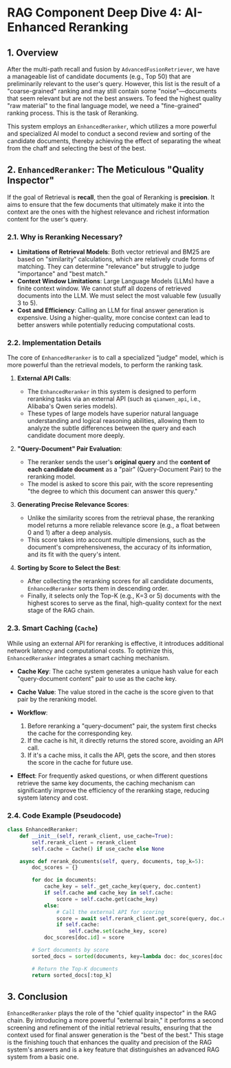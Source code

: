 # RAG Component Deep Dive 4: AI-Enhanced Reranking

## 1. Overview

After the multi-path recall and fusion by `AdvancedFusionRetriever`, we have a manageable list of candidate documents (e.g., Top 50) that are preliminarily relevant to the user's query. However, this list is the result of a "coarse-grained" ranking and may still contain some "noise"—documents that seem relevant but are not the best answers. To feed the highest quality "raw material" to the final language model, we need a "fine-grained" ranking process. This is the task of Reranking.

This system employs an `EnhancedReranker`, which utilizes a more powerful and specialized AI model to conduct a second review and sorting of the candidate documents, thereby achieving the effect of separating the wheat from the chaff and selecting the best of the best.

## 2. `EnhancedReranker`: The Meticulous "Quality Inspector"

If the goal of Retrieval is **recall**, then the goal of Reranking is **precision**. It aims to ensure that the few documents that ultimately make it into the context are the ones with the highest relevance and richest information content for the user's query.

### 2.1. Why is Reranking Necessary?

- **Limitations of Retrieval Models**: Both vector retrieval and BM25 are based on "similarity" calculations, which are relatively crude forms of matching. They can determine "relevance" but struggle to judge "importance" and "best match."
- **Context Window Limitations**: Large Language Models (LLMs) have a finite context window. We cannot stuff all dozens of retrieved documents into the LLM. We must select the most valuable few (usually 3 to 5).
- **Cost and Efficiency**: Calling an LLM for final answer generation is expensive. Using a higher-quality, more concise context can lead to better answers while potentially reducing computational costs.

### 2.2. Implementation Details

The core of `EnhancedReranker` is to call a specialized "judge" model, which is more powerful than the retrieval models, to perform the ranking task.

1.  **External API Calls**:
    - The `EnhancedReranker` in this system is designed to perform reranking tasks via an external API (such as `qianwen_api`, i.e., Alibaba's Qwen series models).
    - These types of large models have superior natural language understanding and logical reasoning abilities, allowing them to analyze the subtle differences between the query and each candidate document more deeply.

2.  **"Query-Document" Pair Evaluation**:
    - The reranker sends the user's **original query** and the **content of each candidate document** as a "pair" (Query-Document Pair) to the reranking model.
    - The model is asked to score this pair, with the score representing "the degree to which this document can answer this query."

3.  **Generating Precise Relevance Scores**:
    - Unlike the similarity scores from the retrieval phase, the reranking model returns a more reliable relevance score (e.g., a float between 0 and 1) after a deep analysis.
    - This score takes into account multiple dimensions, such as the document's comprehensiveness, the accuracy of its information, and its fit with the query's intent.

4.  **Sorting by Score to Select the Best**:
    - After collecting the reranking scores for all candidate documents, `EnhancedReranker` sorts them in descending order.
    - Finally, it selects only the Top-K (e.g., K=3 or 5) documents with the highest scores to serve as the final, high-quality context for the next stage of the RAG chain.

### 2.3. Smart Caching (`Cache`)

While using an external API for reranking is effective, it introduces additional network latency and computational costs. To optimize this, `EnhancedReranker` integrates a smart caching mechanism.

- **Cache Key**: The cache system generates a unique hash value for each "query-document content" pair to use as the cache key.
- **Cache Value**: The value stored in the cache is the score given to that pair by the reranking model.
- **Workflow**:
    1.  Before reranking a "query-document" pair, the system first checks the cache for the corresponding key.
    2.  If the cache is hit, it directly returns the stored score, avoiding an API call.
    3.  If it's a cache miss, it calls the API, gets the score, and then stores the score in the cache for future use.

- **Effect**: For frequently asked questions, or when different questions retrieve the same key documents, the caching mechanism can significantly improve the efficiency of the reranking stage, reducing system latency and cost.

### 2.4. Code Example (Pseudocode)

```python
class EnhancedReranker:
    def __init__(self, rerank_client, use_cache=True):
        self.rerank_client = rerank_client
        self.cache = Cache() if use_cache else None

    async def rerank_documents(self, query, documents, top_k=5):
        doc_scores = {}

        for doc in documents:
            cache_key = self._get_cache_key(query, doc.content)
            if self.cache and cache_key in self.cache:
                score = self.cache.get(cache_key)
            else:
                # Call the external API for scoring
                score = await self.rerank_client.get_score(query, doc.content)
                if self.cache:
                    self.cache.set(cache_key, score)
            doc_scores[doc.id] = score

        # Sort documents by score
        sorted_docs = sorted(documents, key=lambda doc: doc_scores[doc.id], reverse=True)

        # Return the Top-K documents
        return sorted_docs[:top_k]
```

## 3. Conclusion

`EnhancedReranker` plays the role of the "chief quality inspector" in the RAG chain. By introducing a more powerful "external brain," it performs a second screening and refinement of the initial retrieval results, ensuring that the context used for final answer generation is the "best of the best." This stage is the finishing touch that enhances the quality and precision of the RAG system's answers and is a key feature that distinguishes an advanced RAG system from a basic one.